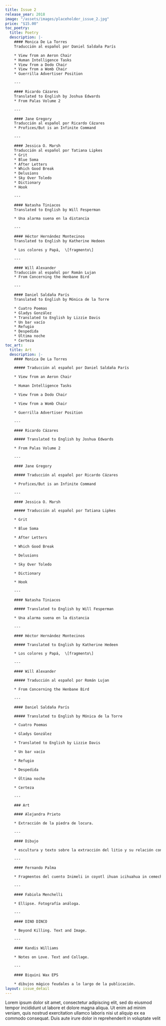 ```yaml
---
title: Issue 2
release_year: 2018
image: "/assets/images/placeholder_issue_2.jpg"
price: "$15.00"
toc_poetry:
  title: Poetry
  description: |-
    #### Monica De La Torres
    Traducción al español por Daniel Saldaña París

    * View from an Aeron Chair
    * Human Intelligence Tasks
    * View from a Dodo Chair
    * View from a Womb Chair
    * Guerrilla Advertiser Position

    ---

    #### Ricardo Cázares
    Translated to English by Joshua Edwards
    * From Palas Volume 2

    ---

    #### Jane Gregory
    Traducción al español por Ricardo Cázares
    * Profices/But is an Infinite Command

    ---

    #### Jessica O. Marsh
    Traducción al español por Tatiana Lipkes
    * Grit
    * Blue Soma
    * After Letters
    * Which Good Break
    * Delusions
    * Sky Over Toledo
    * Dictionary
    * Hook

    ---

    #### Natasha Tiniacos
    Translated to English by Will Fesperman

    * Una alarma suena en la distancia

    ---

    #### Héctor Hernández Montecinos
    Translated to English by Katherine Hedeen

    * Los colores y Papá,  \[fragmento\]

    ---

    #### Will Alexander
    Traducción al español por Román Lujan
    * From Concerning the Henbane Bird

    ---

    #### Daniel Saldaña París
    Translated to English by Mónica de la Torre

    * Cuatro Poemas
    * Gladys González
    * Translated to English by Lizzie Davis
    * Un bar vacío
    * Refugio
    * Despedida
    * Última noche
    * Certeza
toc_art:
  title: Art
  description: |-
    #### Monica De La Torres

    ##### Traducción al español por Daniel Saldaña París

    * View from an Aeron Chair

    * Human Intelligence Tasks

    * View from a Dodo Chair

    * View from a Womb Chair

    * Guerrilla Advertiser Position

    ---

    #### Ricardo Cázares

    ##### Translated to English by Joshua Edwards

    * From Palas Volume 2

    ---

    #### Jane Gregory

    ##### Traducción al español por Ricardo Cázares

    * Profices/But is an Infinite Command

    ---

    #### Jessica O. Marsh

    ##### Traducción al español por Tatiana Lipkes

    * Grit

    * Blue Soma

    * After Letters

    * Which Good Break

    * Delusions

    * Sky Over Toledo

    * Dictionary

    * Hook

    ---

    #### Natasha Tiniacos

    ##### Translated to English by Will Fesperman

    * Una alarma suena en la distancia

    ---

    #### Héctor Hernández Montecinos

    ##### Translated to English by Katherine Hedeen

    * Los colores y Papá,  \[fragmento\]

    ---

    #### Will Alexander

    ##### Traducción al español por Román Lujan

    * From Concerning the Henbane Bird

    ---

    #### Daniel Saldaña París

    ##### Translated to English by Mónica de la Torre

    * Cuatro Poemas

    * Gladys González

    * Translated to English by Lizzie Davis

    * Un bar vacío

    * Refugio

    * Despedida

    * Última noche

    * Certeza

    ---

    ### Art

    #### Alejandra Prieto

    * Extracción de la piedra de locura.

    ---

    #### Dibujo

    * escultura y texto sobre la extracción del litio y su relación con el cuerpo humano.

    ---

    #### Fernando Palma

    * Fragmentos del cuento Inimeli in coyotl ihuan icihuahua in cemechin y Kittenmiow en el país de las banderas. Pintura digital.

    ---

    #### Fabiola Menchelli

    * Ellipse. Fotografía análoga.

    ---

    #### DINO DINCO

    * Beyond Killing. Text and Image.

    ---

    #### Kandis Williams

    * Notes on Love. Text and Collage.

    ---

    #### Biquini Wax EPS

    * dibujos mágico feudales a lo largo de la publicación.
layout: issue_detail
---
```


Lorem ipsum dolor sit amet, consectetur adipiscing elit, sed do eiusmod tempor incididunt ut labore et dolore magna aliqua. Ut enim ad minim veniam, quis nostrud exercitation ullamco laboris nisi ut aliquip ex ea commodo consequat. Duis aute irure dolor in reprehenderit in voluptate velit